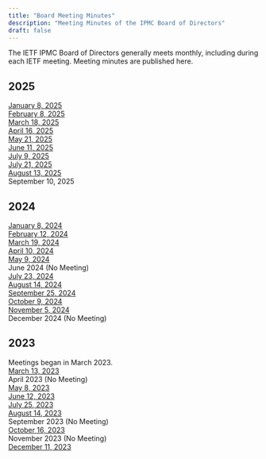 ```yaml
---
title: "Board Meeting Minutes"
description: "Meeting Minutes of the IPMC Board of Directors"
draft: false
---
```


The IETF IPMC Board of Directors generally meets monthly, including during each IETF meeting. Meeting minutes are published here. 

## 2025

[January 8, 2025](/uploads/2025-01-08-board-minutes.pdf)  
[February 8, 2025](/uploads/2025-02-08-board-minutes.pdf)  
[March 18, 2025](/uploads/2025-03-18-board-minutes.pdf)  
[April 16, 2025](/uploads/2025-04-16-board-minutes-t.pdf)  
[May 21, 2025](/uploads/2025-05-21-board-minutes.pdf)  
[June 11, 2025](/uploads/2025-06-11-board-minutes-t.pdf)  
[July 9, 2025](/uploads/2025-07-09-board-minutes.pdf)    
[July 21, 2025](/uploads/2025-07-21-board-minutes.pdf)    
[August 13, 2025](/uploads/2025-08-13-board-minutes-1.pdf)    
September 10, 2025    

## 2024


[January 8, 2024](/uploads/2024-01-ipmc-minutes.pdf)  
[February 12, 2024](/uploads/2024-02-ipmc-minutes.pdf)    
[March 19, 2024](/uploads/2024-03-ipmc-minutes.pdf)    
[April 10, 2024](/uploads/2024-04-ipmc-minutes.pdf)    
[May 9, 2024](/uploads/2024-05-ipmc-minutes.pdf)    
June 2024  (No Meeting)  
[July 23, 2024](/uploads/2024-07-ipmc-minutes.pdf)    
[August 14, 2024](/uploads/2024-08-ipmc-minutes.pdf)    
[September 25, 2024](/uploads/2024-09-ipmc-minutes.pdf)    
[October 9, 2024](/uploads/2024-10-ipmc-minutes.pdf)    
[November 5, 2024](/uploads/2024-11-ipmc-minutes.pdf)    
December 2024  (No Meeting)  

## 2023

Meetings began in March 2023.  
[March 13, 2023](/uploads/2023-03-ipmc-minutes.pdf)    
April 2023 (No Meeting)  
[May 8, 2023](/uploads/2023-05-ipmc-minutes.pdf)      
[June 12, 2023](/uploads/2023-06-ipmc-minutes.pdf)      
[July 25, 2023](/uploads/2023-07-ipmc-minutes.pdf)      
[August 14, 2023](/uploads/2023-08-ipmc-minutes.pdf)      
September 2023 (No Meeting)  
[October 16, 2023](/uploads/2023-10-ipmc-minutes.pdf)      
November 2023 (No Meeting)  
[December 11, 2023](/uploads/2023-12-ipmc-minutes.pdf)      





